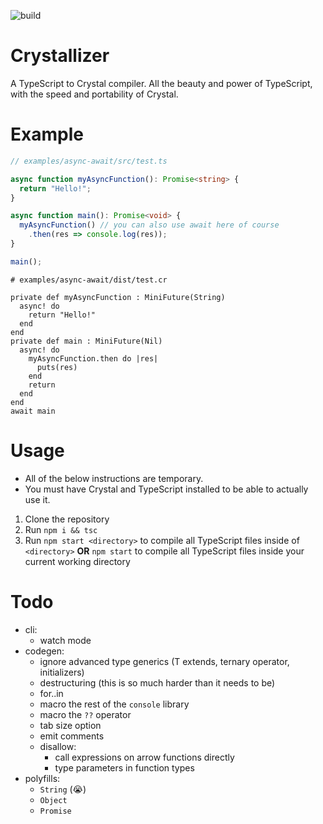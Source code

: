 ![build](https://github.com/R-unic/crystallizer/actions/workflows/test.yml/badge.svg)
# Crystallizer
A TypeScript to Crystal compiler. All the beauty and power of TypeScript, with the speed and portability of Crystal.

# Example
```ts
// examples/async-await/src/test.ts

async function myAsyncFunction(): Promise<string> {
  return "Hello!";
}

async function main(): Promise<void> {
  myAsyncFunction() // you can also use await here of course
    .then(res => console.log(res));
}

main();
```
```cr
# examples/async-await/dist/test.cr

private def myAsyncFunction : MiniFuture(String)
  async! do
    return "Hello!"
  end
end
private def main : MiniFuture(Nil)
  async! do
    myAsyncFunction.then do |res|
      puts(res)
    end
    return
  end
end
await main
```

# Usage
* All of the below instructions are temporary.
* You must have Crystal and TypeScript installed to be able to actually use it.

1. Clone the repository
2. Run `npm i && tsc`
3. Run `npm start <directory>` to compile all TypeScript files inside of `<directory>` **OR** `npm start` to compile all TypeScript files inside your current working directory

# Todo

- cli:
  - watch mode
- codegen:
  - ignore advanced type generics (T extends, ternary operator, initializers)
  - destructuring (this is so much harder than it needs to be)
  - for..in
  - macro the rest of the `console` library
  - macro the `??` operator
  - tab size option
  - emit comments
  - disallow:
    - call expressions on arrow functions directly
    - type parameters in function types
- polyfills:
  - `String` (😭)
  - `Object`
  - `Promise`